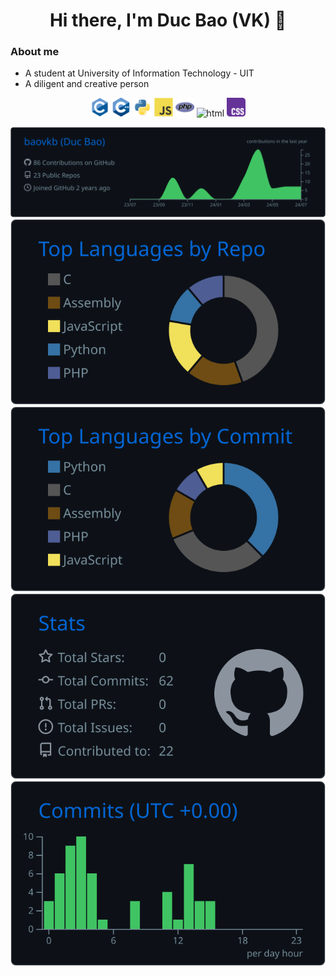 <h1 align="center">Hi there, I'm Duc Bao (VK) 👋</h1> 

<h3>About me</h3>
<ul>
    <li>A student at University of Information Technology - UIT</li>
    <li>A diligent and creative person</li>
</ul>

<p align="center">
    <img src="https://github.com/devicons/devicon/blob/master/icons/c/c-original.svg" alt="c"  width="30" height="30"/>
  <img src="https://github.com/devicons/devicon/blob/master/icons/cplusplus/cplusplus-original.svg" alt="c++" width="30" height="30"/>
  <img src="https://github.com/devicons/devicon/blob/master/icons/python/python-original.svg" alt="python" width="30" height="30"/>
  <img src="https://github.com/devicons/devicon/blob/master/icons/javascript/javascript-original.svg" alt="javascript" width="30" height="30"/>
  <img src="https://github.com/devicons/devicon/blob/master/icons/php/php-original.svg" alt="php" width="30" height="30"/>
  <img src="https://github.com/devicons/devicon/blob/master/icons/html/html-original.svg" alt="html" width="30" height="30"/>
  <img src="https://github.com/devicons/devicon/blob/master/icons/css/css-original.svg" alt="css" width="30" height="30"/>
  
</p>


[![](https://raw.githubusercontent.com/baovkb/baovkb/main/profile-summary-card-output/github_dark/0-profile-details.svg)](https://github.com/vn7n24fzkq/github-profile-summary-cards)
[![](https://raw.githubusercontent.com/baovkb/baovkb/main/profile-summary-card-output/github_dark/1-repos-per-language.svg)](https://github.com/vn7n24fzkq/github-profile-summary-cards) [![](https://raw.githubusercontent.com/baovkb/baovkb/main/profile-summary-card-output/github_dark/2-most-commit-language.svg)](https://github.com/vn7n24fzkq/github-profile-summary-cards)
[![](https://raw.githubusercontent.com/baovkb/baovkb/main/profile-summary-card-output/github_dark/3-stats.svg)](https://github.com/vn7n24fzkq/github-profile-summary-cards) [![](https://raw.githubusercontent.com/baovkb/baovkb/main/profile-summary-card-output/github_dark/4-productive-time.svg)](https://github.com/vn7n24fzkq/github-profile-summary-cards)

    
